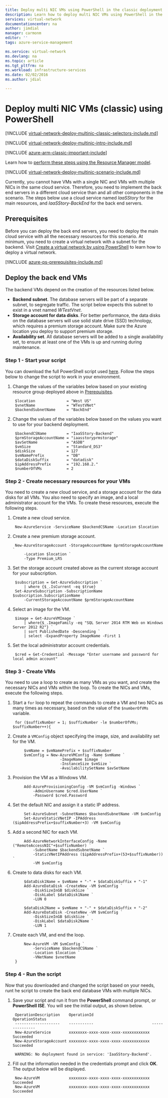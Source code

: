 ```yaml
---
title: Deploy multi NIC VMs using PowerShell in the classic deployment model | Microsoft Docs
description: Learn how to deploy multi NIC VMs using PowerShell in the classic deployment model
services: virtual-network
documentationcenter: na
author: jimdial
manager: carmonm
editor: ''
tags: azure-service-management

ms.service: virtual-network
ms.devlang: na
ms.topic: article
ms.tgt_pltfrm: na
ms.workload: infrastructure-services
ms.date: 02/02/2016
ms.author: jdial

---
```

# Deploy multi NIC VMs (classic) using PowerShell
[!INCLUDE [virtual-network-deploy-multinic-classic-selectors-include.md](../../includes/virtual-network-deploy-multinic-classic-selectors-include.md)]

[!INCLUDE [virtual-network-deploy-multinic-intro-include.md](../../includes/virtual-network-deploy-multinic-intro-include.md)]

[!INCLUDE [azure-arm-classic-important-include](../../includes/learn-about-deployment-models-classic-include.md)]

Learn how to [perform these steps using the Resource Manager model](virtual-network-deploy-multinic-arm-ps.md).

[!INCLUDE [virtual-network-deploy-multinic-scenario-include.md](../../includes/virtual-network-deploy-multinic-scenario-include.md)]

Currently, you cannot have VMs with a single NIC and VMs with multiple NICs in the same cloud service. Therefore, you need to implement the back end servers in a different cloud service than and all other components in the scenario. The steps below use a cloud service named *IaaSStory* for the main resources, and *IaaSStory-BackEnd* for the back end servers.

## Prerequisites
Before you can deploy the back end servers, you need to deploy the main cloud service with all the necessary resources for this scenario. At minimum, you need to create a virtual network with a subnet for the backend. Visit [Create a virtual network by using PowerShell](virtual-networks-create-vnet-classic-netcfg-ps.md) to learn how to deploy a virtual network.

[!INCLUDE [azure-ps-prerequisites-include.md](../../includes/azure-ps-prerequisites-include.md)]

## Deploy the back end VMs
The backend VMs depend on the creation of the resources listed below.

* **Backend subnet**. The database servers will be part of a separate subnet, to segregate traffic. The script below expects this subnet to exist in a vnet named *WTestVnet*.
* **Storage account for data disks**. For better performance, the data disks on the database servers will use solid state drive (SSD) technology, which requires a premium storage account. Make sure the Azure location you deploy to support premium storage.
* **Availability set**. All database servers will be added to a single availability set, to ensure at least one of the VMs is up and running during maintenance.

### Step 1 - Start your script
You can download the full PowerShell script used [here](https://raw.githubusercontent.com/Azure/azure-quickstart-templates/master/IaaS-Story/11-MultiNIC/classic/virtual-network-deploy-multinic-classic-ps.ps1). Follow the steps below to change the script to work in your environment.

1. Change the values of the variables below based on your existing resource group deployed above in [Prerequisites](#Prerequisites).
   
        $location              = "West US"
        $vnetName              = "WTestVNet"
        $backendSubnetName     = "BackEnd"
2. Change the values of the variables below based on the values you want to use for your backend deployment.
   
        $backendCSName         = "IaaSStory-Backend"
        $prmStorageAccountName = "iaasstoryprmstorage"
        $avSetName             = "ASDB"
        $vmSize                = "Standard_DS3"
        $diskSize              = 127
        $vmNamePrefix          = "DB"
        $dataDiskSuffix        = "datadisk"
        $ipAddressPrefix       = "192.168.2."
        $numberOfVMs           = 2

### Step 2 - Create necessary resources for your VMs
You need to create a new cloud service, and a storage account for the data disks for all VMs. You also need to specify an image, and a local administrator account for the VMs. To create these resources, execute the following steps.

1. Create a new cloud service.
   
        New-AzureService -ServiceName $backendCSName -Location $location
2. Create a new premium storage account.
   
        New-AzureStorageAccount -StorageAccountName $prmStorageAccountName `
            -Location $location `
            -Type Premium_LRS
3. Set the storage account created above as the current storage account for your subscription.
   
        $subscription = Get-AzureSubscription `
            | where {$_.IsCurrent -eq $true}  
        Set-AzureSubscription -SubscriptionName $subscription.SubscriptionName `
            -CurrentStorageAccountName $prmStorageAccountName
4. Select an image for the VM.
   
        $image = Get-AzureVMImage `
            | where{$_.ImageFamily -eq "SQL Server 2014 RTM Web on Windows Server 2012 R2"} `
            | sort PublishedDate -Descending `
            | select -ExpandProperty ImageName -First 1
5. Set the local administrator account credentials.
   
        $cred = Get-Credential -Message "Enter username and password for local admin account"

### Step 3 - Create VMs
You need to use a loop to create as many VMs as you want, and create the necessary NICs and VMs within the loop. To create the NICs and VMs, execute the following steps.

1. Start a `for` loop to repeat the commands to create a VM and two NICs as many times as necessary, based on the value of the `$numberOfVMs` variable.
   
        for ($suffixNumber = 1; $suffixNumber -le $numberOfVMs; $suffixNumber++){
2. Create a `VMConfig` object specifying the image, size, and availability set for the VM.
   
            $vmName = $vmNamePrefix + $suffixNumber
            $vmConfig = New-AzureVMConfig -Name $vmName `
                            -ImageName $image `
                            -InstanceSize $vmSize `
                            -AvailabilitySetName $avSetName  
3. Provision the VM as a Windows VM.
   
            Add-AzureProvisioningConfig -VM $vmConfig -Windows `
                -AdminUsername $cred.UserName `
                -Password $cred.Password
4. Set the default NIC and assign it a static IP address.
   
            Set-AzureSubnet -SubnetNames $backendSubnetName -VM $vmConfig
            Set-AzureStaticVNetIP -IPAddress ($ipAddressPrefix+$suffixNumber+3) -VM $vmConfig
5. Add a second NIC for each VM.
   
            Add-AzureNetworkInterfaceConfig -Name ("RemoteAccessNIC"+$suffixNumber) `
                -SubnetName $backendSubnetName `
                -StaticVNetIPAddress ($ipAddressPrefix+(53+$suffixNumber)) `
                -VM $vmConfig
6. Create to data disks for each VM.
   
            $dataDisk1Name = $vmName + "-" + $dataDiskSuffix + "-1"    
            Add-AzureDataDisk -CreateNew -VM $vmConfig `
                -DiskSizeInGB $diskSize `
                -DiskLabel $dataDisk1Name `
                -LUN 0       
   
            $dataDisk2Name = $vmName + "-" + $dataDiskSuffix + "-2"   
            Add-AzureDataDisk -CreateNew -VM $vmConfig `
                -DiskSizeInGB $diskSize `
                -DiskLabel $dataDisk2Name `
                -LUN 1
7. Create each VM, and end the loop.
   
            New-AzureVM -VM $vmConfig `
                -ServiceName $backendCSName `
                -Location $location `
                -VNetName $vnetName
        }

### Step 4 - Run the script
Now that you downloaded and changed the script based on your needs, runt he script to create the back end database VMs with multiple NICs.

1. Save your script and run it from the **PowerShell** command prompt, or **PowerShell ISE**. You will see the initial output, as shown below.
   
        OperationDescription    OperationId                          OperationStatus
        --------------------    -----------                          ---------------
        New-AzureService        xxxxxxxx-xxxx-xxxx-xxxx-xxxxxxxxxxxx Succeeded      
        New-AzureStorageAccount xxxxxxxx-xxxx-xxxx-xxxx-xxxxxxxxxxxx Succeeded      
   
        WARNING: No deployment found in service: 'IaaSStory-Backend'.
2. Fill out the information needed in the credentials prompt and click **OK**. The output below will be displayed.
   
        New-AzureVM             xxxxxxxx-xxxx-xxxx-xxxx-xxxxxxxxxxxx Succeeded
        New-AzureVM             xxxxxxxx-xxxx-xxxx-xxxx-xxxxxxxxxxxx Succeeded

